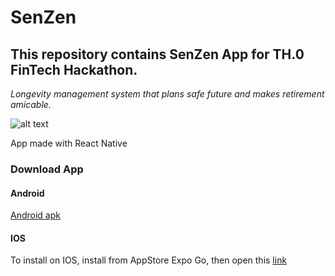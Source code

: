 # SenZen

## This repository contains SenZen App for TH.0 FinTech Hackathon.


*Longevity management system that
plans safe future and makes retirement
amicable.*

![alt text](https://lh3.googleusercontent.com/GnQ24vdU8vHgs-3GBlG0iejdV4YL0poKD2lIvGTwDMGPCAZ3MZjLfQDu05ODtvSf_uOC0s-rqNMt31hbs54wM5VlU92lUTMtXIykRoq9AuNhfYx2AHBw8AsE_jV1dBxC9fLPFOio7Gc4nz7bknPfBgjXwaX2x7C8HzhzDlVBdQcBjQxbCjL5glZ0JYEiN5IZ-YtL1WMGKc1njFmpfrPC9Ficr3RaavF3AwCa_HZJg05Nfdu39nf5e2KLylvG_gIyHCs-QQMmDmawIkF_rcg2XhMGGeWrwJvM1hzuE9fW3r7-ue98bBPye5n73P_-H4ynqAHw8Q8ZU27s4rWILkay_JHSACkCSEpCh0p3DwYgK6vko-YJKW6wp7jpE3gHb6DpQ9_NLLSpG7BpZ4KbE7D7W9EE1oOQnk_4NM5B7UgOlCbE4DGkSsxUpB19ZmtKfOLq_kOfEw7iCGsbfv_NWiDciIoah4C-yrhwJ8Hp9Nt0cT9rMcV6J8a_3yzXBFyoUwh6ozSmSOiuAk3G3LuMJ0kaxKWkl1mH0Tto5gFrW3mnKopQiEY4MNSYRBkHzO1VelOdykX8zorV4iXUJ0oGaD5MzVGYygnG_N_o8WdxWD7ioIMPQBgHMcJ0w82yxSLevXr1CDt0Ha8yO4aCA2bBk-qUVokcGjjq1E7pGpEUiwTFu_ns6Cdfd6PWdVvcnBNR_eu0jZLWX7_ChiCfQjSjM3izqBg=w375-h812-no?authuser=0)

App made with React Native

### Download App

#### Android
[Android apk](https://drive.google.com/file/d/1VCeFQu7vsWAIUtifiikdLnu9UmX2iQ5v/view?usp=sharing)

#### IOS
To install on IOS, install from AppStore Expo Go, then open this [link](https://expo.io/@uszackip/FinTechApp)


